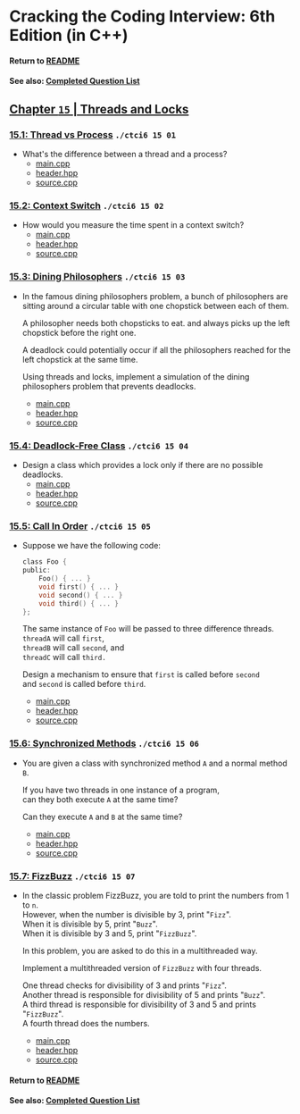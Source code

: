 # Cracking the Coding Interview: 6th Edition (in C++)

#### Return to [README](../README.md)
#### See also: [Completed Question List](QTODO-list.md)

## [Chapter `15` | Threads and Locks](../src/15/)

### [15.1: Thread vs Process](../src/15/01/) `./ctci6 15 01`
- What's the difference between a thread and a process?
  - [main.cpp](../src/15/01/main.cpp) 
  - [header.hpp](../src/15/01/header.hpp) 
  - [source.cpp](../src/15/01/source.cpp)

### [15.2: Context Switch](../src/15/02/) `./ctci6 15 02`
- How would you measure the time spent in a context switch?
  - [main.cpp](../src/15/02/main.cpp) 
  - [header.hpp](../src/15/02/header.hpp) 
  - [source.cpp](../src/15/02/source.cpp)

### [15.3: Dining Philosophers](../src/15/03/) `./ctci6 15 03`
- In the famous dining philosophers problem, a bunch of philosophers are sitting around a circular table with one chopstick between each of them. <p>A philosopher needs both chopsticks to eat. and always picks up the left chopstick before the right one. <p>A deadlock could potentially occur if all the philosophers reached for the left chopstick at the same time. <p>Using threads and locks, implement a simulation of the dining philosophers problem that prevents deadlocks.
  - [main.cpp](../src/15/03/main.cpp) 
  - [header.hpp](../src/15/03/header.hpp) 
  - [source.cpp](../src/15/03/source.cpp)

### [15.4: Deadlock-Free Class](../src/15/04/) `./ctci6 15 04`
- Design a class which provides a lock only if there are no possible deadlocks.
  - [main.cpp](../src/15/04/main.cpp) 
  - [header.hpp](../src/15/04/header.hpp) 
  - [source.cpp](../src/15/04/source.cpp)

### [15.5: Call In Order](../src/15/05/) `./ctci6 15 05`
- Suppose we have the following code:
    ```c
    class Foo {
    public:
        Foo() { ... }
        void first() { ... }
        void second() { ... }
        void third() { ... }
    };
    ```
    The same instance of `Foo` will be passed to three difference threads.<br>
    `threadA` will call `first`,<br>
    `threadB` will call `second`, and<br>
    `threadC` will call `third.` <p>Design a mechanism to ensure that `first` is called before `second`<br> and `second` is called before `third`.
  - [main.cpp](../src/15/05/main.cpp) 
  - [header.hpp](../src/15/05/header.hpp) 
  - [source.cpp](../src/15/05/source.cpp)

### [15.6: Synchronized Methods](../src/15/06/) `./ctci6 15 06`
- You are given a class with synchronized method `A` and a normal method `B`. <p>If you have two threads in one instance of a program, <br>can they both execute `A` at the same time? <p>Can they execute `A` and `B` at the same time?
  - [main.cpp](../src/15/06/main.cpp) 
  - [header.hpp](../src/15/06/header.hpp) 
  - [source.cpp](../src/15/06/source.cpp)

### [15.7: FizzBuzz](../src/15/07/) `./ctci6 15 07`
- In the classic problem FizzBuzz, you are told to print the numbers from 1 to `n`. <br>However, when the number is divisible by 3, print "`Fizz`". <br>When it is divisible by 5, print "`Buzz`".<br>When it is divisible by 3 and 5, print "`FizzBuzz`". <p>In this problem, you are asked to do this in a multithreaded way. <p>Implement a multithreaded version of `FizzBuzz` with four threads. <p>One thread checks for divisibility of 3 and prints "`Fizz`".<br>Another thread is responsible for divisibility of 5 and prints "`Buzz`".<br>A third thread is responsible for divisibility of 3 and 5 and prints "`FizzBuzz`". <br>A fourth thread does the numbers.
  - [main.cpp](../src/15/07/main.cpp) 
  - [header.hpp](../src/15/07/header.hpp) 
  - [source.cpp](../src/15/07/source.cpp)

#### Return to [README](../README.md)
#### See also: [Completed Question List](QTODO-list.md)
